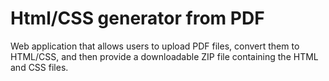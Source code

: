 # Html/CSS generator from PDF
Web application that allows users to upload PDF files, convert them to HTML/CSS, and then provide a downloadable ZIP file containing the HTML and CSS files.
